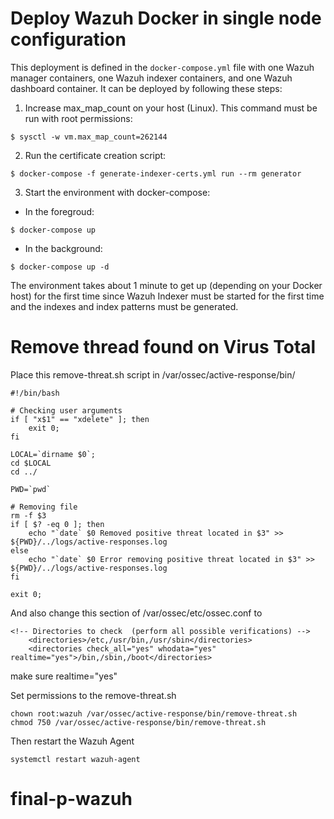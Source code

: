 # Deploy Wazuh Docker in single node configuration

This deployment is defined in the `docker-compose.yml` file with one Wazuh manager containers, one Wazuh indexer containers, and one Wazuh dashboard container. It can be deployed by following these steps: 

1) Increase max_map_count on your host (Linux). This command must be run with root permissions:
```
$ sysctl -w vm.max_map_count=262144
```
2) Run the certificate creation script:
```
$ docker-compose -f generate-indexer-certs.yml run --rm generator
```
3) Start the environment with docker-compose:

- In the foregroud:
```
$ docker-compose up
```
- In the background:
```
$ docker-compose up -d
```

The environment takes about 1 minute to get up (depending on your Docker host) for the first time since Wazuh Indexer must be started for the first time and the indexes and index patterns must be generated.


# Remove thread found on Virus Total
Place this remove-threat.sh script in /var/ossec/active-response/bin/
```
#!/bin/bash

# Checking user arguments
if [ "x$1" == "xdelete" ]; then
    exit 0;
fi

LOCAL=`dirname $0`;
cd $LOCAL
cd ../

PWD=`pwd`

# Removing file
rm -f $3
if [ $? -eq 0 ]; then
    echo "`date` $0 Removed positive threat located in $3" >> ${PWD}/../logs/active-responses.log
else
    echo "`date` $0 Error removing positive threat located in $3" >> ${PWD}/../logs/active-responses.log
fi

exit 0;
```
And also change this section of /var/ossec/etc/ossec.conf to
```
<!-- Directories to check  (perform all possible verifications) -->
    <directories>/etc,/usr/bin,/usr/sbin</directories>
    <directories check_all="yes" whodata="yes" realtime="yes">/bin,/sbin,/boot</directories>
```
make sure realtime="yes"

Set permissions to the remove-threat.sh
```
chown root:wazuh /var/ossec/active-response/bin/remove-threat.sh
chmod 750 /var/ossec/active-response/bin/remove-threat.sh
```
Then restart the Wazuh Agent
```
systemctl restart wazuh-agent
```
# final-p-wazuh
